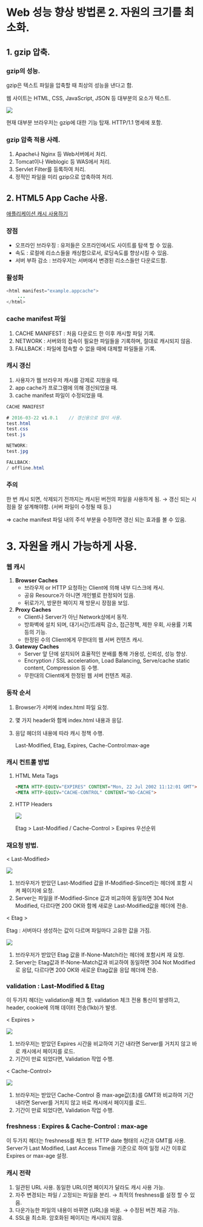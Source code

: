 # Web 성능 향상 방법론 2. 자원의 크기를 최소화.

## **1. gzip 압축.**

### gzip의 성능.

gzip은 텍스트 파일을 압축할 때 최상의 성능을 낸다고 함.

웹 사이트는 HTML, CSS, JavaScript, JSON 등 대부분의 요소가 텍스트.

<img src="./gzipTable.png">

현재 대부분 브라우저는 gzip에 대한 기능 탑재.
HTTP/1.1 명세에 포함.

### gzip 압축 적용 사례.

1. Apache나 Nginx 등 Web서버에서 처리.
2. Tomcat이나 Weblogic 등 WAS에서 처리.
3. Servlet Filter를 등록하여 처리.
4. 정적인 파일을 미리 gzip으로 압축하여 처리.

## 2. HTML5 App Cache 사용.

[애플리케이션 캐시 사용하기](https://developer.mozilla.org/ko/docs/Web/HTML/Using_the_application_cache)

### 장점

- 오프라인 브라우징 : 유저들은 오프라인에서도 사이트를 탐색 할 수 있음.
- 속도 : 로컬에 리소스들을 캐싱함으로서, 로딩속도를 향상시킬 수 있음.
- 서버 부하 감소 : 브라우저는 서버에서 변경된 리소스들만 다운로드함.

### 활성화

```java
<html manifest="example.appcache">
	...
</html>
```

### cache manifest 파일

1. CACHE MANIFEST : 처음 다운로드 한 이후 캐시할 파일 기록.
2. NETWORK : 서버와의 접속이 필요한 파일들을 기록하며, 절대로 캐시되지 않음.
3. FALLBACK : 파일에 접속할 수 없을 때에 대체할 파일들을 기록.

### 캐시 갱신

1. 사용자가 웹 브라우저 캐시를 강제로 지웠을 때.
2. app cache가 프로그램에 의해 갱신되었을 때.
3. cache manifest 파일이 수정되었을 때.

```java
CACHE MANIFEST

# 2016-03-22 v1.0.1    // 갱신용으로 많이 사용.
test.html
test.css
test.js

NETWORK:
test.jpg

FALLBACK:
/ offline.html
```

### 주의

한 번 캐시 되면, 삭제되기 전까지는 캐시된 버전의 파일을 사용하게 됨.
→ 갱신 되는 시점을 잘 설계해야함. (서버 파일이 수정될 때 등.)

⇒ cache manifest 파일 내의 주석 부분을 수정하면 갱신 되는 효과를 볼 수 있음.

# 3. 자원을 캐시 가능하게 사용.

### 웹 캐시

1. **Browser Caches**
    - 브라우저 or HTTP 요청하는 Client에 의해 내부 디스크에 캐시.
    - 공유 Resource가 아니면 개인별로 한정되어 있음.
    - 뒤로가기, 방문한 페이지 재 방문시 장점을 보임.
2. **Proxy Caches**
    - Client나 Server가 아닌 Network상에서 동작.
    - 방화벽에 설치 되며, 대기시간/트래픽 감소, 접근정책, 제한 우회, 사용률 기록 등의 기능.
    - 한정된 수의 Client에게 무한대의 웹 서버 컨텐츠 캐시.
3. **Gateway Caches**
    - Server 앞 단에 설치되어 효율적인 분배를 통해 가용성, 신뢰성, 성능 향상.
    - Encryption / SSL acceleration, Load Balancing, Serve/cache static content, Compression 등 수행.
    - 무한대의 Client에게 한정된 웹 서버 컨텐츠 제공.

### 동작 순서

1. Browser가 서버에 index.html 파일 요청.
2. 몇 가지 header와 함께 index.html 내용과 응답.
3. 응답 헤더의 내용에 따라 캐시 정책 수행.

    Last-Modified, Etag, Expires, Cache-Control:max-age 

### 캐시 컨트롤 방법

1. HTML Meta Tags

    ```html
    <META HTTP-EQUIV="EXPIRES" CONTENT="Mon, 22 Jul 2002 11:12:01 GMT">
    <META HTTP-EQUIV="CACHE-CONTROL" CONTENT="NO-CACHE">
    ```

2. HTTP Headers

    <img src="./HTTPheaders.png">

    Etag > Last-Modified  /  Cache-Control > Expires 우선순위

### 재요청 방법.

< Last-Modified>

<img src="./LastModified.png">

1. 브라우저가 받았던 Last-Modified 값을 If-Modified-Since라는 헤더에 포함 시켜 페이지에 요청.
2. Server는 파일을 If-Modified-Since 값과 비교하여 동일하면 304 Not Modified, 다르다면 200 OK와 함께 새로운 Last-Modified값을 헤더에 전송.

< Etag >

Etag : 서버마다 생성하는 값이 다르며 파일마다 고유한 값을 가짐.

<img src="./Etag.png">

1. 브라우저가 받았던 Etag 값을 If-None-Match라는 헤더에 포함시켜 재 요청.
2. Server는 Etag값과 If-None-Match값과 비교하여 동일하면 304 Not Modified로 응답, 다르다면 200 OK와 새로운 Etag값을 응답 헤더에 전송.

### validation : Last-Modified & Etag

이 두가지 헤더는 validation을 체크 함.
validation 체크 전용 통신이 발생하고, header, cookie에 의해 데이터 전송(1kb)가 발생.

< Expires >

<img src="./Expires.png">

1. 브라우저는 받았던 Expires 시간을 비교하여 기간 내라면 Server를 거치지 않고 바로 캐시에서 페이지를 로드.
2. 기간이 만료 되었다면, Validation 작업 수행.

< Cache-Control>

<img src="./Cache-Control.png">

1. 브라우저는 받았던 Cache-Control 중 max-age값(초)를 GMT와 비교하여 기간 내라면 Server를 거치지 않고 바로 캐시에서 페이지를 로드.
2. 기간이 만료 되었다면, Validation 작업 수행.

### freshness : Expires & Cache-Control : max-age

이 두가지 헤더는 freshness를 체크 함.
HTTP date 형태의 시간과 GMT를 사용.
Server가 Last Modified, Last Access Time을 기준으로 하여 일정 시간 이후로 Expires or max-age 설정.

### 캐시 전략

1. 일관된 URL 사용. 동일한 URL이면 페이지가 달라도 캐시 사용 가능.
2. 자주 변경되는 파일 / 고정되는 파일을 분리. → 최적의 freshness를 설정 할 수 있음.
3. 다운가능한 파일의 내용이 바뀌면 (URL)을 바꿈. → 수정된 버전 제공 가능.
4. SSL을 최소화. 암호화된 페이지는 캐시되지 않음.